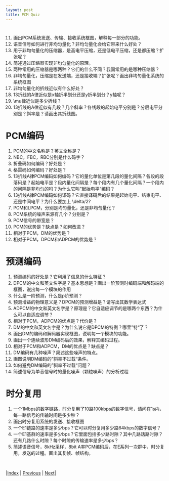 ```yaml
---
layout: post
title: PCM Quiz
---
```



# 
11. 画出PCM系统发送、传输、接收系统框图，解释每一部分的功能。
11. 语音信号如何进行非均匀量化？非均匀量化会给它带来什么好处？
11. 用于非均匀量化的压缩器，是高电平压缩，还是低电平压缩，还是都压缩？扩张呢？
11. 简述通过压缩器实现非均匀量化的原理。
11. 两种常用的压缩器是哪两种？它们的什么不同？我国常用的是哪种压缩器？
11. 非均匀量化，压缩是在发送端，还是接收端？扩张呢？画出非均匀量化系统的系统框图
11. 非均匀量化的折线近似有什么好处？
11. 13折线的A律近似是x轴折半划分还是y折半划分？y轴呢？
21. \mu律近似是多少折线？
21. 13折线的A律近似有几段？几个斜率？各线段的起始电平分别是？分层电平分别是？斜率是？请画出其折线图。

# PCM编码

1. PCM的中文名称是？英文全称是？
1. NBC，FBC，RBC分别是什么码字？
1. 折叠码如何编码？好处是？
1. 格雷码如何编码？好处是？
1. 13折线A律PCM编码如何编码？它的量化单位是第几段的量化间隔？各段的段落码是？起始电平是？段内量化间隔是？每个段内有几个量化间隔？一个段内的间隔是非均匀的吗？为什么它叫”起始电平“编码？
1. 13折线A律PCM编码如何译码？它直接译码后的结果是起始电平、结束电平、还是中间电平？为什么要加上 \delta/2?
1. PCM和LPCM，分别是均匀量化，还是非均匀量化？
1. PCM系统的噪声来源有几个？分别是？
1. PCM信号的带宽是？
11. PCM的优势是？缺点是？如何改进？
11. 相对于PCM，DM的优势是？
11. 相对于PCM，DPCM和ADPCM的优势是？

# 预测编码

1. 预测编码的好处是？它利用了信息的什么特征？
1. DPCM的中文和英文名字是？基本思想是？画出一阶预测时编码端和解码端的框图，说出每一个模块的作用
1. 什么是一阶预测，什么是p阶预测？
1. 预测增益的物理意义是？DPCM的预测增益是？请写出其数学表达式
1. ADPCM的中文和英文名字是？原理是？它自适应调节的是哪两个东西？为什么可以自适应调节？
1. 相对于PCM，ADPCM的优点是？代价是？
1. DM的中文和英文名字是？为什么说它是DPCM的特例？哪里”特“了？
1. 画出DM的编码和解码器实现框图，说明每一个模块的功能。
1. 画出一个连续波形DM编码后的效果，解释其编码过程。
11. 相对于PCM和ADPCM，DM的优点是？缺点是？
11. DM编码有几种噪声？简述这些噪声的特点。
11. 画图说明DM编码的”斜率不过载“条件。
11. 如何避免DM编码的”斜率不过载“问题？
11. 简述信号为单音信号时的量化噪声（颗粒噪声）的分析过程

# 时分复用

1. 一个1Mbps的数字链路，时分复用了10路100kbps的数字信号，请问在1s内，每一路信号的传输时间是多少秒？
1. 画出时分复用系统的发送、接收框图
1. 一个E1链路的速率是多少bps？它可以时分复用多少路64kbps的数字信号？
1. 一个E1基群的速率是多少bps？它里面包括多少路时隙？其中几路话路时隙？还有几路什么时隙？每个时隙的传输速率是多少bps？
1. 简述语音信号，8kHz采样，8bit A率PCM编码后，在E系列一次群中，时分复用，发送的过程。画出其复帧、帧结构。

<br/>

|[Index](./) | [Previous]() | [Next]()|
